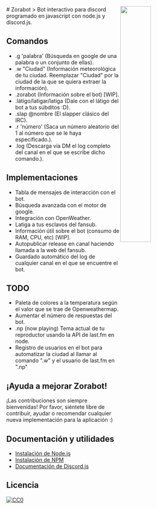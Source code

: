 <img src="https://blog.discordapp.com/content/images/2016/01/masbot.png" align="right" width="40%" />
# Zorabot
> Bot interactivo para discord programado en javascript con node.js y discord.js.

## Comandos
- .g 'palabra' (Búsqueda en google de una palabra o un conjunto de ellas).
- .w "Ciudad" (Información meteorológica de tu ciudad. Reemplazar "Ciudad" por la ciudad de la que se quiera extraer la información).
- .zorabot (Información sobre el bot) [WIP].
- .látigo/latigar/latiga (Dale con el látigo del bot a tus súbditos :D).
- .slap @nombre (El slapper clásico del IRC).
- .r 'número' (Saca un número aleatorio del 1 al número que se le haya especificado.).
- .log (Descarga vía DM el log completo del canal en el que se escribe dicho comando.).

## Implementaciones
- Tabla de mensajes de interacción con el bot.
- Búsqueda avanzada con el motor de google.
- Integración con OpenWeather.
- Latiga a tus esclavos del fansub.
- Información útil sobre el bot (consumo de RAM, CPU, etc) [WIP].
- Autopublicar release en canal haciendo llamada a la web del fansub.
- Guardado automático del log de cualquier canal en el que se encuentre el bot.

## TODO
- Paleta de colores a la temperatura según el valor que se trae de Openweathermap.
- Aumentar el número de respuestas del bot.
- .np (now playing) Tema actual de tu reproductor usando la API de last.fm en node.
- Registro de usuarios en el bot para automatizar la ciudad al llamar al comando ".w" y el usuario de last.fm en ".np"

## ¡Ayuda a mejorar Zorabot!
¡Las contribuciones son siempre bienvenidas!
Por favor, siéntete libre de contribuir, ayudar o recomendar cualquier nueva implementación para la aplicación :)

## Documentación y utilidades
- [Instalación de Node.js](https://nodejs.org/en/)
- [Instalación de NPM](https://www.npmjs.com/)
- [Documentación de Discord.js](http://hydrabolt.github.io/discord.js/#!/docs/tag/master/file/general/Welcome)


## Licencia
[![CC0](https://www.gnu.org/graphics/gplv3-127x51.png)](https://www.gnu.org/licenses/quick-guide-gplv3.html)
